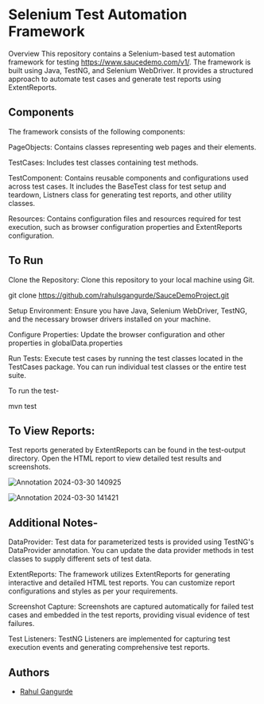 
# Selenium Test Automation Framework

Overview
This repository contains a Selenium-based test automation framework for testing https://www.saucedemo.com/v1/. The framework is built using Java, TestNG, and Selenium WebDriver. It provides a structured approach to automate test cases and generate test reports using ExtentReports.


## Components
The framework consists of the following components:

PageObjects: Contains classes representing web pages and their elements. 

TestCases: Includes test classes containing test methods.

TestComponent: Contains reusable components and configurations used across test cases. It includes the BaseTest class for test setup and teardown, Listners class for generating test reports, and other utility classes.

Resources: Contains configuration files and resources required for test execution, such as browser configuration properties and ExtentReports configuration.




## To Run
Clone the Repository: Clone this repository to your local machine using Git.

git clone https://github.com/rahulsgangurde/SauceDemoProject.git

Setup Environment: Ensure you have Java, Selenium WebDriver, TestNG, and the necessary browser drivers installed on your machine.

Configure Properties: Update the browser configuration and other properties in globalData.properties 

Run Tests: Execute test cases by running the test classes located in the TestCases package. You can run individual test classes or the entire test suite.

To run the test-

mvn test

## To View Reports:


 Test reports generated by ExtentReports can be found in the test-output directory. Open the HTML report to view detailed test results and screenshots.

![Annotation 2024-03-30 140925](https://github.com/rahulsgangurde/SauceDemoProject/assets/149608485/35007cc1-dcf3-4c92-b5fc-a250ea6a49c5)

![Annotation 2024-03-30 141421](https://github.com/rahulsgangurde/SauceDemoProject/assets/149608485/f625402b-9387-4fba-b0be-9e9f919145d7)


## Additional Notes-
DataProvider: Test data for parameterized tests is provided using TestNG's DataProvider annotation. You can update the data provider methods in test classes to supply different sets of test data.

ExtentReports: The framework utilizes ExtentReports for generating interactive and detailed HTML test reports. You can customize report configurations and styles as per your requirements.

Screenshot Capture: Screenshots are captured automatically for failed test cases and embedded in the test reports, providing visual evidence of test failures.

Test Listeners: TestNG Listeners are implemented for capturing test execution events and generating comprehensive test reports.
## Authors

- [Rahul Gangurde]()

